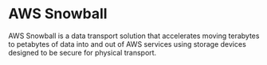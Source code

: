 # AWS Snowball

AWS Snowball is a data transport solution that accelerates moving terabytes to petabytes of data into and out of AWS services using storage devices designed to be secure for physical transport.
